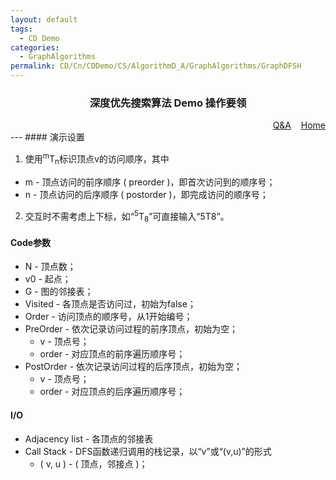 ```yaml
---
layout: default
tags:
  - CD Demo
categories:
  - GraphAlgorithms
permalink: CD/Cn/CDDemo/CS/AlgorithmD_A/GraphAlgorithms/GraphDFSH
---
```

### <center>深度优先搜索算法 Demo 操作要领</center>
<div align="right">
	<a href="{{'/CD/Cn/CDDemo/CS/QandA.html'| relative_url }}" target="_blank">Q&amp;A</a>
    &nbsp;&nbsp;
	<a href="{{'/CD/Cn/' | relative_url }}" target="_blank">Home</a>		
</div>
---
#### 演示设置

1. 使用<sup>m</sup>T<sub>n</sub>标识顶点v的访问顺序，其中 
- m - 顶点访问的前序顺序 ( preorder )，即首次访问到的顺序号； 
- n - 顶点访问的后序顺序 ( postorder )，即完成访问的顺序号；
2. 交互时不需考虑上下标，如“<sup>5</sup>T<sub>8</sub>”可直接输入“5T8”。

#### Code参数
- N - 顶点数；
- v0 - 起点；
- G - 图的邻接表；
- Visited - 各顶点是否访问过，初始为false；
- Order - 访问顶点的顺序号，从1开始编号；
- PreOrder - 依次记录访问过程的前序顶点，初始为空；
  - v - 顶点号；
  - order - 对应顶点的前序遍历顺序号；
- PostOrder - 依次记录访问过程的后序顶点，初始为空；
  - v - 顶点号；
  - order - 对应顶点的后序遍历顺序号；
  
#### I/O
- Adjacency list - 各顶点的邻接表
- Call Stack - DFS函数递归调用的栈记录，以“v”或“(v,u)”的形式 
  - ( v, u ) - ( 顶点，邻接点 )；